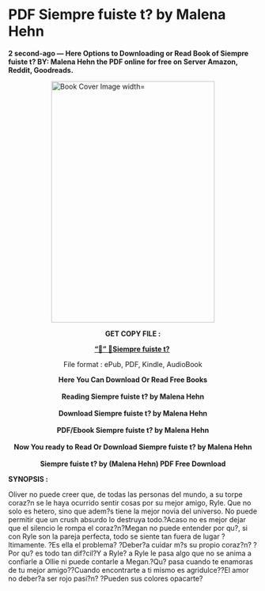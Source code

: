# PDF Siempre fuiste t? by Malena Hehn
<p><strong>2 second-ago &mdash; Here Options to Downloading or Read Book of Siempre fuiste t? BY: Malena Hehn the PDF online for free on Server Amazon, Reddit, Goodreads.</strong></p><p><a href="https://educationsharingacademy.cloud/?book=197303854-siempre-fuiste-t"><img style="display: block; margin-left: auto; margin-right: auto;" src="https://i.gr-assets.com/images/S/compressed.photo.goodreads.com/books/1692480621l/197303854.jpg" alt="Book Cover Image width=" width="330" height="488" /></a></p><p style="text-align: center;"><strong>GET COPY FILE :</strong></p><p style="text-align: center;"><strong><a href="https://educationsharingacademy.cloud/?book=197303854-siempre-fuiste-t" target="_blank" rel="noopener">“📢” 🔗Siempre fuiste t?</a>&nbsp;</strong></p><p style="text-align: center;">File format : ePub, PDF, Kindle, AudioBook</p><div style="text-align: center;"><strong>Here You Can Download Or Read Free Books</strong></div><div style="text-align: center;">&nbsp;</div><div style="text-align: center;"><strong>Reading Siempre fuiste t? by Malena Hehn</strong></div><div style="text-align: center;">&nbsp;</div><div style="text-align: center;"><strong>Download Siempre fuiste t? by Malena Hehn</strong></div><div style="text-align: center;">&nbsp;</div><div style="text-align: center;"><strong>PDF/Ebook Siempre fuiste t? by Malena Hehn</strong></div><div style="text-align: center;">&nbsp;</div><div style="text-align: center;"><strong>Now You ready to Read Or Download Siempre fuiste t? by Malena Hehn</strong></div><div style="text-align: center;">&nbsp;</div><div style="text-align: center;"><strong>Siempre fuiste t? by (Malena Hehn) PDF Free Download</strong></div><p><strong>SYNOPSIS :</strong></p><p>Oliver no puede creer que, de todas las personas del mundo, a su torpe coraz?n se le haya ocurrido sentir cosas por su mejor amigo, Ryle. Que no solo es hetero, sino que adem?s tiene la mejor novia del universo. No puede permitir que un crush absurdo lo destruya todo.?Acaso no es mejor dejar que el silencio le rompa el coraz?n?Megan no puede entender por qu?, si con Ryle son la pareja perfecta, todo se siente tan fuera de lugar ?ltimamente. ?Es ella el problema? ?Deber?a cuidar m?s su propio coraz?n? ?Por qu? es todo tan dif?cil?Y a Ryle? a Ryle le pasa algo que no se anima a confiarle a Ollie ni puede contarle a Megan.?Qu? pasa cuando te enamoras de tu mejor amigo??Cuando encontrarte a ti mismo es agridulce??El amor no deber?a ser rojo pasi?n? ?Pueden sus colores opacarte?</p>
